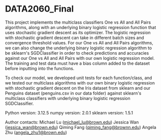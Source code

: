 # DATA2060_Final

This project implements the multiclass classifiers One vs All and All Pairs algorithms, along with an underlying binary logistic regression function that uses stochastic gradient descent as its optimizer. The logistic regression with stochastic gradient descent can take in different batch sizes and convergence threshold values. For our One vs All and All Pairs algorithms, we can also change the underlying binary logistic regression algorithm to be sklearn's SGDClassifier in order to check predictions and accuracies against our One vs All and All Pairs with our own logistic regression model. The training and test data must have a bias column added to the dataset before inputting into the functions.

To check our model, we developed unit tests for each function/class, and we tested our multiclass algorithms with our own binary logistic regression with stochastic gradient descent on the Iris dataset from sklearn and our Penguins dataset (penguins.csv in our data folder) against sklearn's multiclass classifiers with underlying binary logistic regression SGDClassifier. 

Python version: 3.12.5
numpy version: 2.0.1
sklearn version: 1.5.1

Author contacts:
Michael Lu (michael_lu@brown.edu)
Jessica Wan (jessica_wan@brown.edu)
Qiming Fang (qiming_fang@brownn.edu)
Angela Zhu (angela_zhu1@brown.edu)
